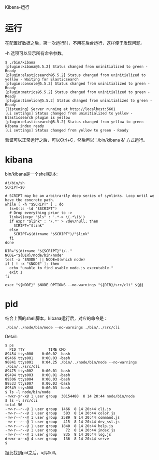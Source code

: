 Kibana-运行

# 运行

在配置好数据之后，第一次运行时，不用在后台运行，这样便于发现问题。

-h 选项可以显示所有命令参数。

    $ ./bin/kibana
    [plugin:kibana@5.5.2] Status changed from uninitialized to green - Ready
    [plugin:elasticsearch@5.5.2] Status changed from uninitialized to yellow - Waiting for Elasticsearch
    [plugin:console@5.5.2] Status changed from uninitialized to green - Ready
    [plugin:metrics@5.5.2] Status changed from uninitialized to green - Ready
    [plugin:timelion@5.5.2] Status changed from uninitialized to green - Ready
    [listening] Server running at http://localhost:5601
    [ui settings] Status changed from uninitialized to yellow - Elasticsearch plugin is yellow
    [plugin:elasticsearch@5.5.2] Status changed from yellow to green - Kibana index ready
    [ui settings] Status changed from yellow to green - Ready
     
验证可以正常运行之后，可以Ctrl+C，然后再以 './bin/kibana &' 方式运行。

# kibana

bin/kibana是一个shell脚本:

    #!/bin/sh
    SCRIPT=$0

    # SCRIPT may be an arbitrarily deep series of symlinks. Loop until we have the concrete path.
    while [ -h "$SCRIPT" ] ; do
      ls=$(ls -ld "$SCRIPT")
      # Drop everything prior to ->
      link=$(expr "$ls" : '.*-> \(.*\)$')
      if expr "$link" : '/.*' > /dev/null; then
        SCRIPT="$link"
      else
        SCRIPT=$(dirname "$SCRIPT")/"$link"
      fi
    done

    DIR="$(dirname "${SCRIPT}")/.."
    NODE="${DIR}/node/bin/node"
    test -x "$NODE" || NODE=$(which node)
    if [ ! -x "$NODE" ]; then
      echo "unable to find usable node.js executable."
      exit 1
    fi

    exec "${NODE}" $NODE_OPTIONS --no-warnings "${DIR}/src/cli" ${@}

# pid

结合上面的shell脚本，kibana运行后，对应的命令是：

    ./bin/../node/bin/node --no-warnings ./bin/../src/cli

Detail:

    $ ps
      PID TTY           TIME CMD
    89454 ttys000    0:00.02 -bash
    89466 ttys001    0:00.03 -bash
    90841 ttys001    0:04.25 ./bin/../node/bin/node --no-warnings ./bin/../src/cli
    89475 ttys002    0:00.01 -bash
    89494 ttys003    0:00.01 -bash
    89506 ttys004    0:00.03 -bash
    89533 ttys007    0:00.03 -bash
    89549 ttys008    0:00.03 -bash
    $ ls -l node/bin/node 
    -rwxr-xr-x@ 1 user group  30154480  8 14 20:44 node/bin/node
    $ ls -l src/cli
    total 56
    -rw-r--r--@ 1 user group  1466  8 14 20:44 cli.js
    -rw-r--r--@ 1 user group   583  8 14 20:44 color.js
    -rw-r--r--@ 1 user group  2589  8 14 20:44 command.js
    -rw-r--r--@ 1 user group   415  8 14 20:44 dev_ssl.js
    -rw-r--r--@ 1 user group  1840  8 14 20:44 help.js
    -rw-r--r--@ 1 user group    72  8 14 20:44 index.js
    -rw-r--r--@ 1 user group   835  8 14 20:44 log.js
    drwxr-xr-x@ 4 user group   136  8 14 20:44 serve
    $ 

据此找到pid之后，可以kill。
